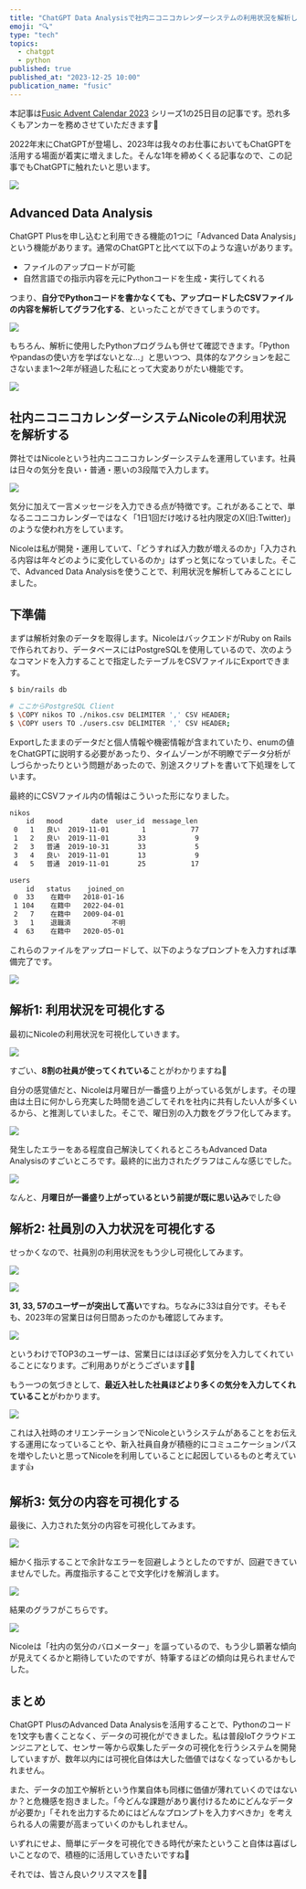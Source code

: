 ```yaml
---
title: "ChatGPT Data Analysisで社内ニコニコカレンダーシステムの利用状況を解析した"
emoji: "🔍"
type: "tech"
topics:
  - chatgpt
  - python
published: true
published_at: "2023-12-25 10:00"
publication_name: "fusic"
---
```


本記事は[Fusic Advent Calendar 2023](https://qiita.com/advent-calendar/2023/fusic) シリーズ1の25日目の記事です。恐れ多くもアンカーを務めさせていただきます💪

2022年末にChatGPTが登場し、2023年は我々のお仕事においてもChatGPTを活用する場面が着実に増えました。そんな1年を締めくくる記事なので、この記事でもChatGPTに触れたいと思います。

![](https://storage.googleapis.com/zenn-user-upload/d6a6ba6b11b6-20231223.png)

## Advanced Data Analysis

ChatGPT Plusを申し込むと利用できる機能の1つに「Advanced Data Analysis」という機能があります。通常のChatGPTと比べて以下のような違いがあります。

- ファイルのアップロードが可能
- 自然言語での指示内容を元にPythonコードを生成・実行してくれる

つまり、**自分でPythonコードを書かなくても、アップロードしたCSVファイルの内容を解析してグラフ化する**、といったことができてしまうのです。

![](https://storage.googleapis.com/zenn-user-upload/c875d8b3d1d9-20231223.png)

もちろん、解析に使用したPythonプログラムも併せて確認できます。「Pythonやpandasの使い方を学ばないとな...」と思いつつ、具体的なアクションを起こさないまま1〜2年が経過した私にとって大変ありがたい機能です。

![](https://storage.googleapis.com/zenn-user-upload/ec231c2b0411-20231223.png)


## 社内ニコニコカレンダーシステムNicoleの利用状況を解析する

弊社ではNicoleという社内ニコニコカレンダーシステムを運用しています。社員は日々の気分を良い・普通・悪いの3段階で入力します。

![](https://storage.googleapis.com/zenn-user-upload/c6ef90a70c1c-20231225.png)

気分に加えて一言メッセージを入力できる点が特徴です。これがあることで、単なるニコニコカレンダーではなく「1日1回だけ呟ける社内限定のX(旧:Twitter)」のような使われ方をしています。

Nicoleは私が開発・運用していて、「どうすれば入力数が増えるのか」「入力される内容は年々どのように変化しているのか」はずっと気になっていました。そこで、Advanced Data Analysisを使うことで、利用状況を解析してみることにしました。

## 下準備

まずは解析対象のデータを取得します。NicoleはバックエンドがRuby on Railsで作られており、データベースにはPostgreSQLを使用しているので、次のようなコマンドを入力することで指定したテーブルをCSVファイルにExportできます。

```sh
$ bin/rails db

# ここからPostgreSQL Client
$ \COPY nikos TO ./nikos.csv DELIMITER ',' CSV HEADER;
$ \COPY users TO ./users.csv DELIMITER ',' CSV HEADER;
```

Exportしたままのデータだと個人情報や機密情報が含まれていたり、enumの値をChatGPTに説明する必要があったり、タイムゾーンが不明瞭でデータ分析がしづらかったりという問題があったので、別途スクリプトを書いて下処理をしています。

最終的にCSVファイル内の情報はこういった形になりました。

```txt
nikos
    id   mood       date  user_id  message_len
 0   1   良い  2019-11-01        1           77
 1   2   良い  2019-11-01       33            9
 2   3   普通  2019-10-31       33            5
 3   4   良い  2019-11-01       13            9
 4   5   普通  2019-11-01       25           17

users
    id   status    joined_on
 0  33    在籍中   2018-01-16
 1 104    在籍中   2022-04-01
 2   7    在籍中   2009-04-01
 3   1    退職済          不明
 4  63    在籍中   2020-05-01
```

これらのファイルをアップロードして、以下のようなプロンプトを入力すれば準備完了です。

![](https://storage.googleapis.com/zenn-user-upload/0b9deebc727f-20231223.png)

## 解析1: 利用状況を可視化する

最初にNicoleの利用状況を可視化していきます。

![](https://storage.googleapis.com/zenn-user-upload/6122ba660a15-20231223.png)

すごい、**8割の社員が使ってくれている**ことがわかりますね🙌

自分の感覚値だと、Nicoleは月曜日が一番盛り上がっている気がします。その理由は土日に何かしら充実した時間を過ごしてそれを社内に共有したい人が多くいるから、と推測していました。そこで、曜日別の入力数をグラフ化してみます。

![](https://storage.googleapis.com/zenn-user-upload/c125826395ef-20231223.png)

発生したエラーをある程度自己解決してくれるところもAdvanced Data Analysisのすごいところです。最終的に出力されたグラフはこんな感じでした。

![](https://storage.googleapis.com/zenn-user-upload/42f460bca3e4-20231223.png)

なんと、**月曜日が一番盛り上がっているという前提が既に思い込み**でした😅

## 解析2: 社員別の入力状況を可視化する

せっかくなので、社員別の利用状況をもう少し可視化してみます。

![](https://storage.googleapis.com/zenn-user-upload/88cf03a96bc5-20231223.png)

![](https://storage.googleapis.com/zenn-user-upload/fcbbe554ebe4-20231223.png)

**31, 33, 57のユーザーが突出して高い**ですね。ちなみに33は自分です。そもそも、2023年の営業日は何日間あったのかも確認してみます。

![](https://storage.googleapis.com/zenn-user-upload/93d70d798b26-20231223.png)

というわけでTOP3のユーザーは、営業日にはほぼ必ず気分を入力してくれていることになります。ご利用ありがとうございます🙇‍♀

もう一つの気づきとして、**最近入社した社員ほどより多くの気分を入力してくれていること**がわかります。

![](https://storage.googleapis.com/zenn-user-upload/b39ffcd69dc7-20231223.png)

これは入社時のオリエンテーションでNicoleというシステムがあることをお伝えする運用になっていることや、新入社員自身が積極的にコミュニケーションパスを増やしたいと思ってNicoleを利用していることに起因しているものと考えています👍

## 解析3: 気分の内容を可視化する

最後に、入力された気分の内容を可視化してみます。

![](https://storage.googleapis.com/zenn-user-upload/1ca2cea72f98-20231223.png)

細かく指示することで余計なエラーを回避しようとしたのですが、回避できていませんでした。再度指示することで文字化けを解消します。

![](https://storage.googleapis.com/zenn-user-upload/a6f376bfe7e2-20231223.png)

結果のグラフがこちらです。

![](https://storage.googleapis.com/zenn-user-upload/129feccbbff1-20231223.png)

Nicoleは「社内の気分のバロメーター」を謳っているので、もう少し顕著な傾向が見えてくるかと期待していたのですが、特筆するほどの傾向は見られませんでした。

## まとめ

ChatGPT PlusのAdvanced Data Analysisを活用することで、Pythonのコードを1文字も書くことなく、データの可視化ができました。私は普段IoTクラウドエンジニアとして、センサー等から収集したデータの可視化を行うシステムを開発していますが、数年以内には可視化自体は大した価値ではなくなっているかもしれません。

また、データの加工や解析という作業自体も同様に価値が薄れていくのではないか？と危機感を抱きました。「今どんな課題があり裏付けるためにどんなデータが必要か」「それを出力するためにはどんなプロンプトを入力すべきか」を考えられる人の需要が高まっていくのかもしれません。

いずれにせよ、簡単にデータを可視化できる時代が来たということ自体は喜ばしいことなので、積極的に活用していきたいですね💪

それでは、皆さん良いクリスマスを🎄🎅
